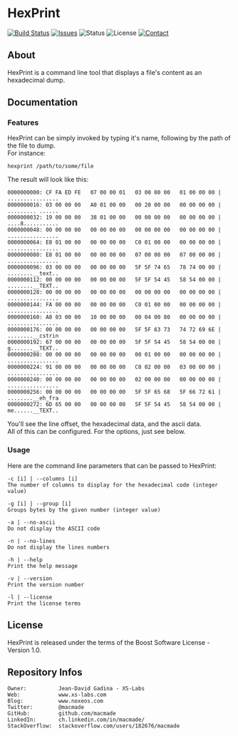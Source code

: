 HexPrint
========

[![Build Status](https://img.shields.io/travis/macmade/HexPrint.svg?branch=master&style=flat)](https://travis-ci.org/macmade/HexPrint)
[![Issues](http://img.shields.io/github/issues/macmade/HexPrint.svg?style=flat)](https://github.com/macmade/HexPrint/issues)
![Status](https://img.shields.io/badge/status-inactive-lightgray.svg?style=flat)
![License](https://img.shields.io/badge/license-boost-brightgreen.svg?style=flat)
[![Contact](https://img.shields.io/badge/contact-@macmade-blue.svg?style=flat)](https://twitter.com/macmade)

About
-----

HexPrint is a command line tool that displays a file's content as an hexadecimal dump.

Documentation
-------------

### Features

HexPrint can be simply invoked by typing it's name, following by the path of the file to dump.  
For instance:

    hexprint /path/to/some/file

The result will look like this:

    0000000000: CF FA ED FE   07 00 00 01   03 00 00 00   01 00 00 00 | ................
    0000000016: 03 00 00 00   A0 01 00 00   00 20 00 00   00 00 00 00 | ......... ......
    0000000032: 19 00 00 00   38 01 00 00   00 00 00 00   00 00 00 00 | ....8...........
    0000000048: 00 00 00 00   00 00 00 00   00 00 00 00   00 00 00 00 | ................
    0000000064: E8 01 00 00   00 00 00 00   C0 01 00 00   00 00 00 00 | ................
    0000000080: E8 01 00 00   00 00 00 00   07 00 00 00   07 00 00 00 | ................
    0000000096: 03 00 00 00   00 00 00 00   5F 5F 74 65   78 74 00 00 | ........__text..
    0000000112: 00 00 00 00   00 00 00 00   5F 5F 54 45   58 54 00 00 | ........__TEXT..
    0000000128: 00 00 00 00   00 00 00 00   00 00 00 00   00 00 00 00 | ................
    0000000144: FA 00 00 00   00 00 00 00   C0 01 00 00   00 00 00 00 | ................
    0000000160: A8 03 00 00   10 00 00 00   00 04 00 80   00 00 00 00 | ................
    0000000176: 00 00 00 00   00 00 00 00   5F 5F 63 73   74 72 69 6E | ........__cstrin
    0000000192: 67 00 00 00   00 00 00 00   5F 5F 54 45   58 54 00 00 | g.......__TEXT..
    0000000208: 00 00 00 00   00 00 00 00   00 01 00 00   00 00 00 00 | ................
    0000000224: 91 00 00 00   00 00 00 00   C0 02 00 00   03 00 00 00 | ................
    0000000240: 00 00 00 00   00 00 00 00   02 00 00 00   00 00 00 00 | ................
    0000000256: 00 00 00 00   00 00 00 00   5F 5F 65 68   5F 66 72 61 | ........__eh_fra
    0000000272: 6D 65 00 00   00 00 00 00   5F 5F 54 45   58 54 00 00 | me......__TEXT..

You'll see the line offset, the hexadecimal data, and the ascii data.  
All of this can be configured. For the options, just see below.

### Usage

Here are the command line parameters that can be passed to HexPrint:

    -c [i] | --columns [i]
    The number of columns to display for the hexadecimal code (integer value)
    
    -g [i] | --group [i]
    Groups bytes by the given number (integer value)
    
    -a | --no-ascii
    Do not display the ASCII code
    
    -n | --no-lines
    Do not display the lines numbers
    
    -h | --help
    Print the help message
    
    -v | --version
    Print the version number
    
    -l | --license
    Print the license terms

License
-------

HexPrint is released under the terms of the Boost Software License - Version 1.0.

Repository Infos
----------------

    Owner:			Jean-David Gadina - XS-Labs
    Web:			www.xs-labs.com
    Blog:			www.noxeos.com
    Twitter:		@macmade
    GitHub:			github.com/macmade
    LinkedIn:		ch.linkedin.com/in/macmade/
    StackOverflow:	stackoverflow.com/users/182676/macmade
